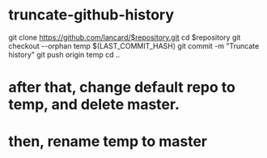 # truncate-github-history

git clone https://github.com/lancard/$repository.git
cd $repository
git checkout --orphan temp $(LAST_COMMIT_HASH)
git commit -m "Truncate history"
git push origin temp
cd ..

# after that, change default repo to temp, and delete master.

# then, rename temp to master
